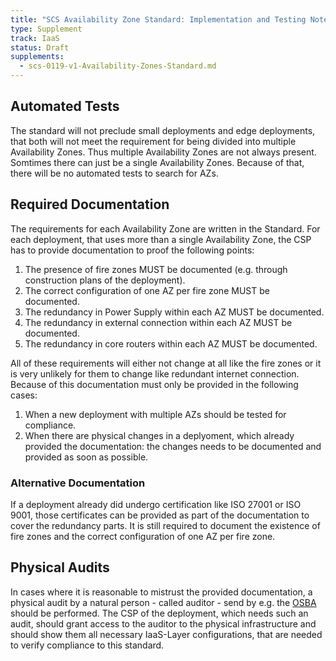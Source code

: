 ```yaml
---
title: "SCS Availability Zone Standard: Implementation and Testing Notes"
type: Supplement
track: IaaS
status: Draft
supplements:
  - scs-0119-v1-Availability-Zones-Standard.md
---
```


## Automated Tests

The standard will not preclude small deployments and edge deployments, that both will not meet the requirement for being divided into multiple Availability Zones.
Thus multiple Availability Zones are not always present.
Somtimes there can just be a single Availability Zones.
Because of that, there will be no automated tests to search for AZs.

## Required Documentation

The requirements for each Availability Zone are written in the Standard.
For each deployment, that uses more than a single Availability Zone, the CSP has to provide documentation to proof the following points:

1. The presence of fire zones MUST be documented (e.g. through construction plans of the deployment).
2. The correct configuration of one AZ per fire zone MUST be documented.
3. The redundancy in Power Supply within each AZ MUST be documented.
4. The redundancy in external connection within each AZ MUST be documented.
5. The redundancy in core routers within each AZ MUST be documented.

All of these requirements will either not change at all like the fire zones or it is very unlikely for them to change like redundant internet connection.
Because of this documentation must only be provided in the following cases:

1. When a new deployment with multiple AZs should be tested for compliance.
2. When there are physical changes in a deplyoment, which already provided the documentation: the changes needs to be documented and provided as soon as possible.

### Alternative Documentation

If a deployment already did undergo certification like ISO 27001 or ISO 9001, those certificates can be provided as part of the documentation to cover the redundancy parts.
It is still required to document the existence of fire zones and the correct configuration of one AZ per fire zone.

## Physical Audits

In cases where it is reasonable to mistrust the provided documentation, a physical audit by a natural person - called auditor - send by e.g. the [OSBA](https://osb-alliance.de/) should be performed.
The CSP of the deployment, which needs such an audit, should grant access to the auditor to the physical infrastructure and should show them all necessary IaaS-Layer configurations, that are needed to verify compliance to this standard.
